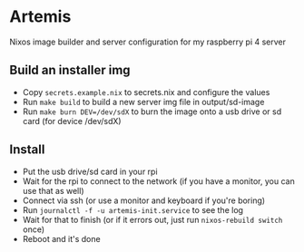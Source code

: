 # Artemis
Nixos image builder and server configuration for my raspberry pi 4 server


## Build an installer img

* Copy `secrets.example.nix` to secrets.nix and configure the values
* Run `make build` to build a new server img file in output/sd-image
* Run `make burn DEV=/dev/sdX` to burn the image onto a usb drive or sd card (for device /dev/sdX)


## Install

* Put the usb drive/sd card in your rpi
* Wait for the rpi to connect to the network (if you have a monitor, you can use that as well)
* Connect via ssh (or use a monitor and keyboard if you're boring)
* Run `journalctl -f -u artemis-init.service` to see the log 
* Wait for that to finish (or if it errors out, just run `nixos-rebuild switch` once)
* Reboot and it's done

